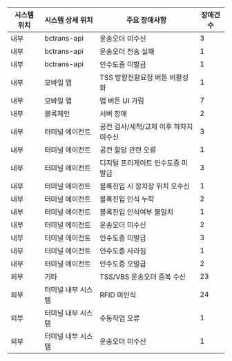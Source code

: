 | 시스템 위치 | 시스템 상세 위치   | 주요 장애사항                | 장애건수 |
| ------ | ----------- | ---------------------- | ---- |
| 내부     | bctrans-api | 운송오더 미수신               | 3    |
| 내부     | bctrans-api | 운송오더 전송 실패             | 1    |
| 내부     | bctrans-api | 인수도증 미발급               | 1    |
| 내부     | 모바일 앱       | TSS 방향전환요청 버튼 비활성화     | 1    |
| 내부     | 모바일 앱       | 앱 버튼 UI 가림             | 7    |
| 내부     | 블록체인        | 서버 장애                  | 2    |
| 내부     | 터미널 에이전트    | 공컨 검사/세척/교체 이후 하차지 미수신 | 3    |
| 내부     | 터미널 에이전트    | 공컨 할당 관련 오류            | 1    |
| 내부     | 터미널 에이전트    | 디지털 프리게이트 인수도증 미발급     | 3    |
| 내부     | 터미널 에이전트    | 블록진입 시 장치장 위치 오수신      | 1    |
| 내부     | 터미널 에이전트    | 블록진입 인식 누락             | 2    |
| 내부     | 터미널 에이전트    | 블록진입 인식여부 불일치          | 1    |
| 내부     | 터미널 에이전트    | 운송오더 미수신               | 2    |
| 내부     | 터미널 에이전트    | 인수도증 미발급               | 3    |
| 내부     | 터미널 에이전트    | 인수도증 사라짐               | 1    |
| 내부     | 터미널 에이전트    | 인수도증 오발급               | 2    |
| 외부     | 기타          | TSS/VBS 운송오더 중복 수신     | 23   |
| 외부     | 터미널 내부 시스템  | RFID 미인식               | 24   |
| 외부     | 터미널 내부 시스템  | 수동작업 오류                | 1    |
| 외부     | 터미널 내부 시스템  | 운송오더 미수신               | 1    |
